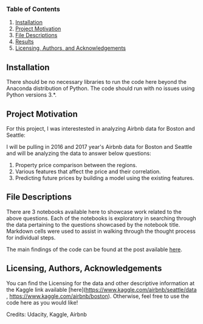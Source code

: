 
### Table of Contents

1. [Installation](#installation)
2. [Project Motivation](#motivation)
3. [File Descriptions](#files)
4. [Results](#results)
5. [Licensing, Authors, and Acknowledgements](#licensing)

## Installation <a name="installation"></a>

There should be no necessary libraries to run the code here beyond the Anaconda distribution of Python.  The code should run with no issues using Python versions 3.*.

## Project Motivation<a name="motivation"></a>

For this project, I was interestested in analyzing Airbnb data for Boston and Seattle:

I will be pulling in 2016 and 2017 year's Airbnb data for Boston and Seattle and will be analyzing the data to answer below questions:

1. Property price comparison between the regions.
2. Various features that affect the price and their correlation.
3. Predicting future prices by building a model using the existing features.



## File Descriptions <a name="files"></a>

There are 3 notebooks available here to showcase work related to the above questions.  Each of the notebooks is exploratory in searching through the data pertaining to the questions showcased by the notebook title.  Markdown cells were used to assist in walking through the thought process for individual steps.  

The main findings of the code can be found at the post available [here](https://medium.com/@vijay2035/airbnb-data-analysis-boston-or-seattle-5c705130d3d7).

## Licensing, Authors, Acknowledgements<a name="licensing"></a>

You can find the Licensing for the data and other descriptive information at the Kaggle link available [here](https://www.kaggle.com/airbnb/seattle/data , https://www.kaggle.com/airbnb/boston).  Otherwise, feel free to use the code here as you would like! 

Credits: Udacity, Kaggle, Airbnb